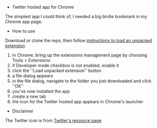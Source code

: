 * Twitter hosted app for Chrome

The simplest app I could think of, I needed a big birdie bookmark in my Chrome app page.

* How to use

Download or clone the repo, then follow [instructions to load an unpacked extension](http://code.google.com/chrome/apps/docs/developers_guide.html#installing):
1. in Chrome, bring up the extensions management page by choosing Tools > Extensions
1. if Developer mode checkbox is not enabled, enable it
1. click the ''Load unpacked extension'' button
1. a file dialog appears
1. in the file dialog, navigate to the folder you just downloaded and click ''OK''
1. you've now installed the app
1. create a new tab
1. the icon for the Twitter hosted app appears in Chrome's launcher 

* Disclaimer

The Twitter icon is from [Twitter's resource page](https://twitter.com/about/resources/logos)
